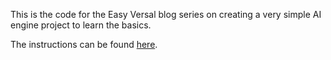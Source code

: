 This is the code for the Easy Versal blog series on creating a very simple AI engine project to learn the basics.

The instructions can be found [here](https://easyversal.com/2024/12/03/hello-world-for-versal-ai-engines-1-of-4/).

